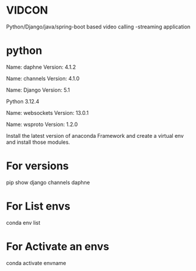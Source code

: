 # VIDCON
Python/Django/java/spring-boot based video calling -streaming application


python
========
Name: daphne
Version: 4.1.2

Name: channels
Version: 4.1.0

Name: Django
Version: 5.1

Python 3.12.4

Name: websockets
Version: 13.0.1

Name: wsproto
Version: 1.2.0

Install the latest version of anaconda Framework and create a virtual env and install those modules.



For versions
===============
pip show django channels daphne

For List envs
================

conda env list

For Activate an envs
=====================
conda activate envname

